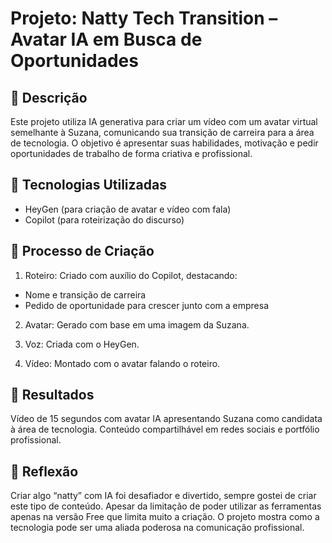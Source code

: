 # Projeto: Natty Tech Transition – Avatar IA em Busca de Oportunidades

## 📒 Descrição

Este projeto utiliza IA generativa para criar um vídeo com um avatar virtual semelhante à Suzana, comunicando sua transição de carreira para a área de tecnologia. O objetivo é apresentar suas habilidades, motivação e pedir oportunidades de trabalho de forma criativa e profissional.

## 🤖 Tecnologias Utilizadas

* HeyGen (para criação de avatar e vídeo com fala)
* Copilot (para roteirização do discurso)

## 🧐 Processo de Criação

1. Roteiro: Criado com auxílio do Copilot, destacando:

* Nome e transição de carreira
* Pedido de oportunidade para crescer junto com a empresa

2. Avatar: Gerado com base em uma imagem da Suzana.


3. Voz: Criada com o HeyGen.

4. Vídeo: Montado com o avatar falando o roteiro.


## 🚀 Resultados

Vídeo de 15 segundos com avatar IA apresentando Suzana como candidata à área de tecnologia.
Conteúdo compartilhável em redes sociais e portfólio profissional.

## 💭 Reflexão
Criar algo “natty” com IA foi desafiador e divertido, sempre gostei de criar este tipo de conteúdo. Apesar da limitação de poder utilizar as ferramentas apenas na versão Free que limita muito a criação. O projeto mostra como a tecnologia pode ser uma aliada poderosa na comunicação profissional. 
